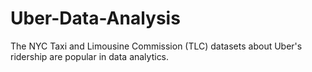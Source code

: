 # Uber-Data-Analysis
The NYC Taxi and Limousine Commission (TLC) datasets about Uber's ridership are popular in data analytics. 
